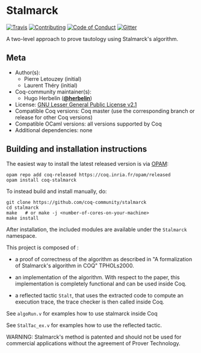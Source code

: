 # Stalmarck

[![Travis][travis-shield]][travis-link]
[![Contributing][contributing-shield]][contributing-link]
[![Code of Conduct][conduct-shield]][conduct-link]
[![Gitter][gitter-shield]][gitter-link]

[travis-shield]: https://travis-ci.com/coq-community/stalmarck.svg?branch=master
[travis-link]: https://travis-ci.com/coq-community/stalmarck/builds

[contributing-shield]: https://img.shields.io/badge/contributions-welcome-%23f7931e.svg
[contributing-link]: https://github.com/coq-community/manifesto/blob/master/CONTRIBUTING.md

[conduct-shield]: https://img.shields.io/badge/%E2%9D%A4-code%20of%20conduct-%23f15a24.svg
[conduct-link]: https://github.com/coq-community/manifesto/blob/master/CODE_OF_CONDUCT.md

[gitter-shield]: https://img.shields.io/badge/chat-on%20gitter-%23c1272d.svg
[gitter-link]: https://gitter.im/coq-community/Lobby

A two-level approach to prove tautology using Stalmarck's algorithm.

## Meta

- Author(s):
  - Pierre Letouzey (initial)
  - Laurent Théry (initial)
- Coq-community maintainer(s):
  - Hugo Herbelin ([**@herbelin**](https://github.com/herbelin))
- License: [GNU Lesser General Public License v2.1](LICENSE)
- Compatible Coq versions: Coq master (use the corresponding branch or release for other Coq versions)
- Compatible OCaml versions: all versions supported by Coq
- Additional dependencies: none

## Building and installation instructions

The easiest way to install the latest released version is via
[OPAM](https://opam.ocaml.org/doc/Install.html):

```shell
opam repo add coq-released https://coq.inria.fr/opam/released
opam install coq-stalmarck
```

To instead build and install manually, do:

``` shell
git clone https://github.com/coq-community/stalmarck
cd stalmarck
make   # or make -j <number-of-cores-on-your-machine>
make install
```

After installation, the included modules are available under
the `Stalmarck` namespace.

This project is composed of :

- a proof of correctness of the algorithm as described in 
  "A formalization of Stalmarck's algorithm in COQ" TPHOLs2000.

- an implementation of the algorithm. With respect to the paper,
  this implementation is completely functional and can be used inside
  Coq.

- a reflected tactic `Stalt`, that uses the extracted code to compute
  an execution trace, the trace checker is then called inside Coq.

See `algoRun.v` for examples how to use stalmarck inside Coq

See `StalTac_ex.v` for examples how to use the reflected tactic.

WARNING: Stalmarck's method is patented and should not be used for commercial
applications without the agreement of Prover Technology. 

